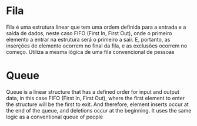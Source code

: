 # Fila

Fila é uma estrutura linear que tem uma ordem definida para a entrada e a saída de dados, neste caso FIFO (First In, First Out), onde o primeiro elemento a entrar na estrutura será o primeiro a sair. E, portanto, as inserções de elemento ocorrem no final da fila, e as exclusões ocorrem no começo. Utiliza a mesma lógica de uma fila convencional de pessoas

# Queue

Queue is a linear structure that has a defined order for input and output data, in this case FIFO (First In, First Out), where the first element to enter the structure will be the first to exit. And therefore, element inserts occur at the end of the queue, and deletions occur at the beginning. It uses the same logic as a conventional queue of people
